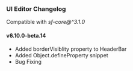 ### UI Editor Changelog

Compatible with *sf-core@^3.1.0*

#### v6.10.0-beta.14

- Added borderVisiblity property to HeaderBar
- Added Object.defineProperty snippet
- Bug Fixing
